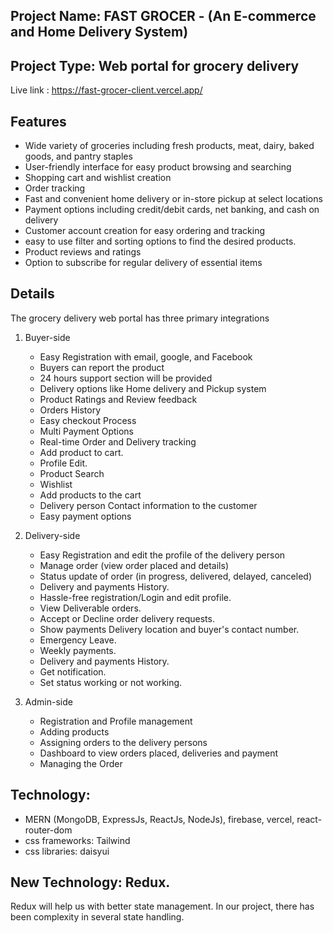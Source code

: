 ## Project Name: FAST GROCER - (An E-commerce and Home Delivery System)
## Project Type: Web portal for grocery delivery

Live link : https://fast-grocer-client.vercel.app/

## Features
- Wide variety of groceries including fresh products, meat, dairy, baked goods, and pantry staples
- User-friendly interface for easy product browsing and searching
- Shopping cart and wishlist creation
- Order tracking
- Fast and convenient home delivery or in-store pickup at select locations
- Payment options including credit/debit cards, net banking, and cash on delivery
- Customer account creation for easy ordering and tracking
- easy to use filter and sorting options to find the desired products.
- Product reviews and ratings
- Option to subscribe for regular delivery of essential items

## Details
The grocery delivery web portal has three primary integrations

1. Buyer-side
    * Easy Registration with email, google, and Facebook
    * Buyers can report the product
    * 24 hours support section will be provided
    * Delivery options like Home delivery and Pickup system
    * Product Ratings and Review feedback
    * Orders History
    * Easy checkout Process
    * Multi Payment Options
    * Real-time Order and Delivery tracking
    * Add product to cart.
    * Profile Edit.
    * Product Search 
    * Wishlist
    * Add products to the cart
    * Delivery person Contact information to the customer
    * Easy payment options

2. Delivery-side
    * Easy Registration and edit the profile of the delivery person
    * Manage order (view order placed and details)
    * Status update of order (in progress, delivered, delayed, canceled)
    * Delivery and payments History.
    * Hassle-free registration/Login and edit profile.
    * View Deliverable orders.
    * Accept or Decline order delivery requests.
    * Show payments Delivery location and buyer's contact number.
    * Emergency Leave.
    * Weekly payments.
    * Delivery and payments History.
    * Get notification.
    * Set status working or not working.
 
3. Admin-side
    * Registration and Profile management
    * Adding products
    * Assigning orders to the delivery persons
    * Dashboard to view orders placed, deliveries and payment
    * Managing the Order

## Technology: 
- MERN (MongoDB, ExpressJs, ReactJs, NodeJs), firebase, vercel, react-router-dom
- css frameworks: Tailwind
- css libraries: daisyui

## New Technology: Redux. 
  Redux will help us with better state management. In our project, there has been complexity  in several state handling. 
